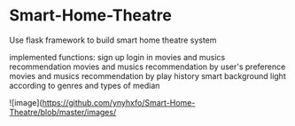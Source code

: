 # Smart-Home-Theatre
Use flask framework to build smart home theatre system

implemented functions:
sign up
login in
movies and musics recommendation
movies and musics recommendation by user's preference
movies and musics recommendation by play history
smart background light according to genres and types of median

![image](https://github.com/ynyhxfo/Smart-Home-Theatre/blob/master/images/
